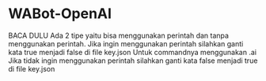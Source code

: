 # WABot-OpenAI
BACA DULU
Ada 2 tipe yaitu bisa menggunakan perintah dan tanpa menggunakan perintah.
Jika ingin menggunakan perintah silahkan ganti kata true menjadi false di file key.json
Untuk commandnya menggunakan .ai
Jika tidak ingin menggunakan perintah silahkan ganti kata false menjadi true di file key.json
